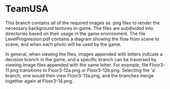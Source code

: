 # TeamUSA

This branch contains all of the required images as .png files to render the necessary background textures in-game. The files are subdivided into directories based on their usage in the game environment. The file LevelProgression.pdf contains a diagram showing the flow from scene to scene, and when each photo will be used by the game. 

In general, when viewing the files, images appended with letters indicate a decision branch in the game, and a specific branch can be traversed by viewing image
 files appended with the same letter. For example, file Floor3-11.png transitions to Floor3-12a.png or Floor3-12b.png. Selecting the 'a' branch, one would then
view Floor3-13a.png, and the branches merge together again at Floor3-14.png. 
